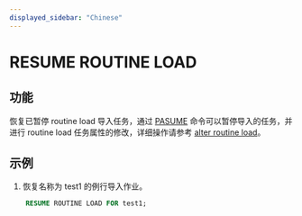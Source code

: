 ```yaml
---
displayed_sidebar: "Chinese"
---
```


# RESUME ROUTINE LOAD

## 功能

恢复已暂停 routine load 导入任务，通过 [PASUME](../data-manipulation/PAUSE_ROUTINE_LOAD.md) 命令可以暂停导入的任务，并进行 routine load 任务属性的修改，详细操作请参考 [alter routine load](../data-manipulation/alter-routine-load.md)。

## 示例

1. 恢复名称为 test1 的例行导入作业。

```sql
    RESUME ROUTINE LOAD FOR test1;
```
